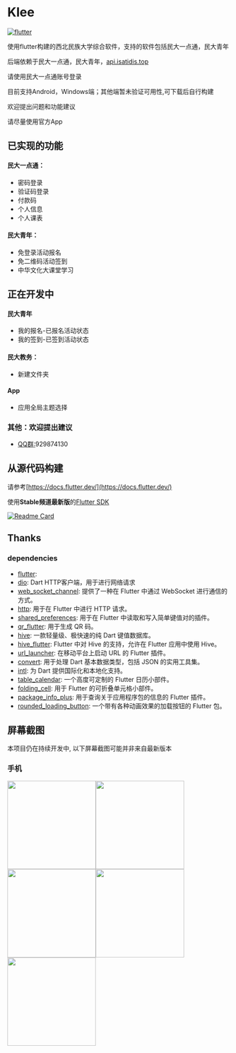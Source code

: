 # Klee

[![flutter](https://img.shields.io/badge/flutter-3.13.9-blue)](https://flutter.dev/) 

使用flutter构建的西北民族大学综合软件，支持的软件包括民大一点通，民大青年

后端依赖于民大一点通，民大青年，[api.isatidis.top](https://github.com/Isatidia/Klee-3DES)

请使用民大一点通账号登录

目前支持Android，Windows端；其他端暂未验证可用性,可下载后自行构建

欢迎提出问题和功能建议

请尽量使用官方App

## 已实现的功能
#### 民大一点通：
- 密码登录
- 验证码登录
- 付款码
- 个人信息
- 个人课表
#### 民大青年：
- 免登录活动报名
- 免二维码活动签到
- 中华文化大课堂学习

## 正在开发中
#### 民大青年
 - 我的报名-已报名活动状态
 - 我的签到-已签到活动状态
#### 民大教务：
 - 新建文件夹
#### App
 - 应用全局主题选择
### 其他：欢迎提出建议
- [QQ群:](http://qm.qq.com/cgi-bin/qm/qr?_wv=1027&k=jBzF3oGkYB4v6_ILyh3IMBTePJs2x2E3&authKey=Xx608ZC7WxTRKj3RGI628sBTVhHFe2i6bfVEwdnii5lmxkmsZLUFP%2Bnzn3fk%2F0QU&noverify=0&group_code=929874130/)929874130 

## 从源代码构建
请参考[https://docs.flutter.dev/](https://docs.flutter.dev/)

使用**Stable频道最新版**的[Flutter SDK](https://docs.flutter.dev/get-started/install)
 
[![Readme Card](https://github-readme-stats.vercel.app/api/pin/?username=Isatidia&repo=Klee-3DES)](https://github.com/Isatidia/Klee-3DES)

## Thanks

### dependencies
- [flutter](https://flutter.dev/): 
- [dio](https://pub.dev/packages/dio): Dart HTTP客户端，用于进行网络请求
- [web_socket_channel](https://pub.dev/packages/web_socket_channel): 提供了一种在 Flutter 中通过 WebSocket 进行通信的方式。
- [http](https://pub.dev/packages/http): 用于在 Flutter 中进行 HTTP 请求。
- [shared_preferences](https://pub.dev/packages/shared_preferences): 用于在 Flutter 中读取和写入简单键值对的插件。
- [qr_flutter](https://pub.dev/packages/qr_flutter): 用于生成 QR 码。
- [hive](https://pub.dev/packages/hive): 一款轻量级、极快速的纯 Dart 键值数据库。
- [hive_flutter](https://pub.dev/packages/hive_flutter): Flutter 中对 Hive 的支持，允许在 Flutter 应用中使用 Hive。
- [url_launcher](https://pub.dev/packages/url_launcher): 在移动平台上启动 URL 的 Flutter 插件。
- [convert](https://pub.dev/packages/convert): 用于处理 Dart 基本数据类型，包括 JSON 的实用工具集。
- [intl](https://pub.dev/packages/intl): 为 Dart 提供国际化和本地化支持。
- [table_calendar](https://pub.dev/packages/table_calendar): 一个高度可定制的 Flutter 日历小部件。
- [folding_cell](https://pub.dev/packages/folding_cell): 用于 Flutter 的可折叠单元格小部件。
- [package_info_plus](https://pub.dev/packages/package_info_plus): 用于查询关于应用程序包的信息的 Flutter 插件。
- [rounded_loading_button](https://pub.dev/packages/rounded_loading_button): 一个带有各种动画效果的加载按钮的 Flutter 包。


## 屏幕截图

本项目仍在持续开发中, 以下屏幕截图可能并非来自最新版本
### 手机
<img src="https://cc.isatidis.top/screenshots/1.jpg" style="width: 200px"><img src="https://cc.isatidis.top/screenshots/2.jpg" style="width: 200px"><img src="https://cc.isatidis.top/screenshots/3.jpg" style="width: 200px"><img src="https://cc.isatidis.top/screenshots/4.jpg" style="width: 200px"><img src="https://cc.isatidis.top/screenshots/5.jpg" style="width: 200px">

